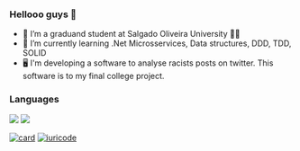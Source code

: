 ### Hellooo guys 👋

- 🔭 I’m a graduand student at Salgado Oliveira University :technologist:
- 🌱 I’m currently learning .Net Microsservices, Data structures, DDD, TDD, SOLID
- :desktop_computer: I'm developing a software to analyse racists posts on twitter. This software is to my final college project. 

### Languages

<img src="https://img.shields.io/badge/.NET-5C2D91?style=for-the-badge&logo=.net&logoColor=white" />  <img src="https://img.shields.io/badge/C%23-239120?style=for-the-badge&logo=c-sharp&logoColor=white" />


[![card](https://github-readme-stats.vercel.app/api?username=TyperIgor&theme=default)](https://github.com/TyperIgor/)  [![iuricode](https://github-readme-stats.vercel.app/api/top-langs/?username=TyperIgor&hide=html&layout=compact&theme=default)](https://github.com/TyperIgor/)
